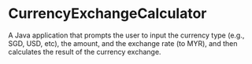 # CurrencyExchangeCalculator
A Java application that prompts the user to input the currency type (e.g., SGD, USD, etc), the amount, and the exchange rate (to MYR), and then calculates the result of the currency exchange.
